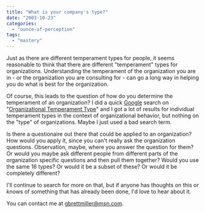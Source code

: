 ```yaml
---
title: "What is your company's type?"
date: "2003-10-23"
categories: 
  - "ounce-of-perception"
tags: 
  - "mastery"
---
```


Just as there are different temperament types for people, it seems reasonable to think that there are different "temperament" types for organizations. Understanding the temperament of the organization you are in - or the organization you are consulting for - can go a long way in helping you do what is best for the organization.  
  
Of course, this leads to the question of how do you determine the temperament of an organization? I did a quick [Google](http://www.google.com) search on "[Organizational Temperament Type](http://www.google.com/search?sourceid=navclient&ie=UTF-8&oe=UTF-8&q=organizational+temperament+type)" and I got a lot of results for individual temperament types in the context of organizational behavior, but nothing on the "type" of organizations. Maybe I just used a bad search term.  
  
Is there a questionaire out there that could be applied to an organization? How would you apply it, since you can't really ask the organization questions. Observation, maybe, where you answer the question for them? Or would you maybe ask different people from different parts of the organization specific questions and then pull them together? Would you use the same 16 types? Or would it be a subset of these? Or would it be completely different?  
  
I'll continue to search for more on that, but if anyone has thoughts on this or knows of something that has already been done, I'd love to hear about it.  
  
You can contact me at gbrettmiller@msn.com.
